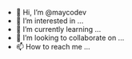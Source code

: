 - 👋 Hi, I’m @maycodev
- 👀 I’m interested in ...
- 🌱 I’m currently learning ...
- 💞️ I’m looking to collaborate on ...
- 📫 How to reach me ...

<!---
maycodev/maycodev is a ✨ special ✨ repository because its `README.md` (this file) appears on your GitHub profile.
You can click the Preview link to take a look at your changes.
--->
